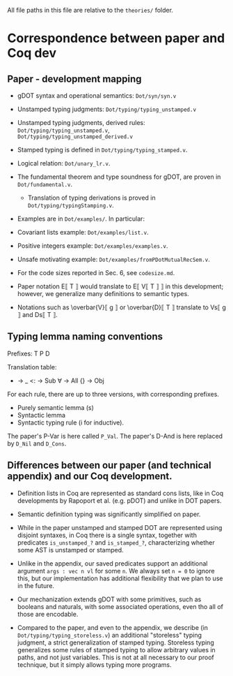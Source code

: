 All file paths in this file are relative to the `theories/` folder.

# Correspondence between paper and Coq dev

## Paper - development mapping

- gDOT syntax and operational semantics: `Dot/syn/syn.v`
- Unstamped typing judgments: `Dot/typing/typing_unstamped.v`
- Unstamped typing judgments, derived rules:
  `Dot/typing/typing_unstamped.v`,
  `Dot/typing/typing_unstamped_derived.v`
- Stamped typing is defined in `Dot/typing/typing_stamped.v`.
- Logical relation: `Dot/unary_lr.v`.
- The fundamental theorem and type soundness for gDOT, are proven in
  `Dot/fundamental.v`.
  - Translation of typing derivations is proved in
    `Dot/typing/typingStamping.v`.

- Examples are in `Dot/examples/`. In particular:

- Covariant lists example: `Dot/examples/list.v`.
- Positive integers example: `Dot/examples/examples.v`.
- Unsafe motivating example: `Dot/examples/fromPDotMutualRecSem.v`.

- For the code sizes reported in Sec. 6, see `codesize.md`.

- Paper notation E⟦ T ⟧ would translate to E⟦ V⟦ T ⟧ ⟧ in this development;
  however, we generalize many definitions to semantic types.

- Notations such as \overbar{V}⟦ g ⟧ or \overbar{D}⟦ T ⟧ translate to Vs⟦ g ⟧
  and Ds⟦ T ⟧.

## Typing lemma naming conventions

Prefixes: T P D

Translation table:
- -> _
<: -> Sub
∀ -> All
{} -> Obj

For each rule, there are up to three versions, with corresponding prefixes.
- Purely semantic lemma (s)
- Syntactic lemma
- Syntactic typing rule (i for inductive).

The paper's P-Var is here called `P_Val`.
The paper's D-And is here replaced by `D_Nil` and `D_Cons`.

## Differences between our paper (and technical appendix) and our Coq development.

- Definition lists in Coq are represented as standard cons lists, like in Coq
  developments by Rapoport et al. (e.g. pDOT) and unlike in DOT papers.

- Semantic definition typing was significantly simplified on paper.

- While in the paper unstamped and stamped DOT are represented using disjoint
  syntaxes, in Coq there is a single syntax, together with predicates
  `is_unstamped_?` and `is_stamped_?`, characterizing whether some AST is
  unstamped or stamped.

- Unlike in the appendix, our saved predicates support an additional argument
  `args : vec n vl` for some `n`. We always set `n = 0` to ignore this, but our
  implementation has additional flexibility that we plan to use in the future.

- Our mechanization extends gDOT with some primitives, such as booleans and
  naturals, with some associated operations, even tho all of those are
  encodable.

- Compared to the paper, and even to the appendix, we describe (in
  `Dot/typing/typing_storeless.v`) an additional "storeless" typing judgment, a
  strict generalization of stamped typing.
  Storeless typing generalizes some rules of stamped typing to allow arbitrary
  values in paths, and not just variables. This is not at all necessary to our
  proof technique, but it simply allows typing more programs.
